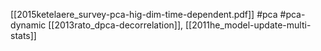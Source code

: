 [[2015ketelaere_survey-pca-hig-dim-time-dependent.pdf]]
#pca #pca-dynamic
[[2013rato_dpca-decorrelation]], [[2011he_model-update-multi-stats]]
